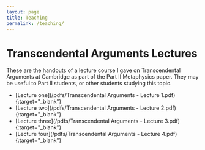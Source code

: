 ```yaml
---
layout: page
title: Teaching
permalink: /teaching/
---
```


Transcendental Arguments Lectures
=================================
These are the handouts of a lecture course I gave on Transcendental Arguments at Cambridge as part of the Part II Metaphysics paper. They may be useful to Part II students, or other students studying this topic.

* [Lecture one](/pdfs/Transcendental Arguments - Lecture 1.pdf){:target="_blank"}
* [Lecture two](/pdfs/Transcendental Arguments - Lecture 2.pdf){:target="_blank"}
* [Lecture three](/pdfs/Transcendental Arguments - Lecture 3.pdf){:target="_blank"}
* [Lecture four](/pdfs/Transcendental Arguments - Lecture 4.pdf){:target="_blank"}
